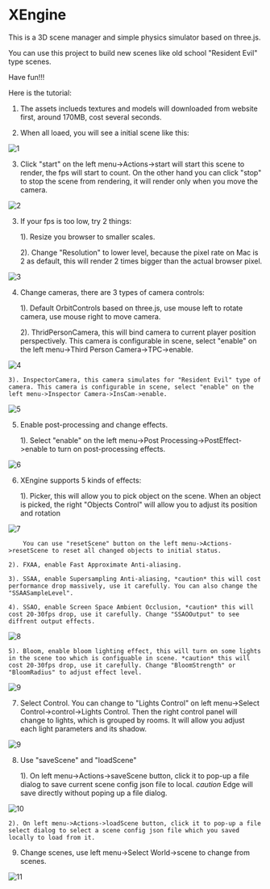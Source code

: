 # XEngine

This is a 3D scene manager and simple physics simulator based on three.js.

You can use this project to build new scenes like old school "Resident Evil" type scenes.

Have fun!!!

Here is the tutorial:
1. The assets inclueds textures and models will downloaded from website first, around 170MB, cost several seconds.
   
2. When all loaed, you will see a initial scene like this:

![1](https://github.com/user-attachments/assets/10f4cc78-e8db-4cff-95cb-78fda63da365)

3. Click "start" on the left menu->Actions->start will start this scene to render, the fps will start to count. On the other hand you can click "stop" to stop the scene from rendering, it will render only when you move the camera.
   
![2](https://github.com/user-attachments/assets/5676e40c-f7b7-4da7-9347-a18fb5ff0f74)

3. If your fps is too low, try 2 things:
   
    1). Resize you browser to smaller scales.
   
    2). Change "Resolution" to lower level, because the pixel rate on Mac is 2 as default, this will render 2 times bigger than the actual browser pixel.
   
![3](https://github.com/user-attachments/assets/12676751-916c-40ea-a8c0-4d4ab4e41946)

4. Change cameras, there are 3 types of camera controls:
   
    1). Default OrbitControls based on three.js, use mouse left to rotate camera, use mouse right to move camera.
   
    2). ThridPersonCamera, this will bind camera to current player position perspectively. This camera is configurable in scene, select "enable" on the left menu->Third Person Camera->TPC->enable.
   
   
![4](https://github.com/user-attachments/assets/93f2830d-cc21-44fc-bb42-0de2c1b9c669)


    3). InspectorCamera, this camera simulates for "Resident Evil" type of camera. This camera is configurable in scene, select "enable" on the left menu->Inspector Camera->InsCam->enable.
    
    
![5](https://github.com/user-attachments/assets/4c57a8c0-567a-46f7-9b5a-b4996b4d1f85)

5. Enable post-processing and change effects.
   
    1). Select "enable" on the left menu->Post Processing->PostEffect->enable to turn on post-processing effects.
   
![6](https://github.com/user-attachments/assets/a6d6f908-aff3-4cf0-b88d-7a60335814ad)

6. XEngine supports 5 kinds of effects:
   
    1). Picker, this will allow you to pick object on the scene. When an object is picked, the right "Objects Control" will allow you to adjust its position and rotation
    
![7](https://github.com/user-attachments/assets/b7ce8948-65fc-441f-9f4a-1f71412c46d3)

        You can use "resetScene" button on the left menu->Actions->resetScene to reset all changed objects to initial status.
   
    2). FXAA, enable Fast Approximate Anti-aliasing.
    
    3). SSAA, enable Supersampling Anti-aliasing, *caution* this will cost performance drop massively, use it carefully. You can also change the "SSAASampleLevel".
    
    4). SSAO, enable Screen Space Ambient Occlusion, *caution* this will cost 20-30fps drop, use it carefully. Change "SSAOOutput" to see diffrent output effects.
    
![8](https://github.com/user-attachments/assets/3db7820b-cd0b-4d5f-a426-8097022754b0)

    5). Bloom, enable bloom lighting effect, this will turn on some lights in the scene too which is configuable in scene. *caution* this will cost 20-30fps drop, use it carefully. Change "BloomStrength" or "BloomRadius" to adjust effect level.
    
![9](https://github.com/user-attachments/assets/11bb6b86-2054-45c2-9fd1-b60b7f294246)

7. Select Control. You can change to "Lights Control" on left menu->Select Control->control->Lights Control. Then the right control panel will change to lights, which is grouped by rooms. It will allow you adjust each light parameters and its shadow.
    
![9](https://github.com/user-attachments/assets/c79d0016-3e69-4c6a-b79b-c243a4634277)

8. Use "saveScene" and "loadScene"
    
    1). On left menu->Actions->saveScene button, click it to pop-up a file dialog to save current scene config json file to local. *caution* Edge will save directly without poping up a file dialog.
    
![10](https://github.com/user-attachments/assets/e6b5945b-ce34-4065-82de-349a1caf0629)


    2). On left menu->Actions->loadScene button, click it to pop-up a file select dialog to select a scene config json file which you saved locally to load from it.

9. Change scenes, use left menu->Select World->scene to change from scenes.
    
![11](https://github.com/user-attachments/assets/bd77b44a-d3fc-46ea-a58e-ff5aea66c11a)






    


